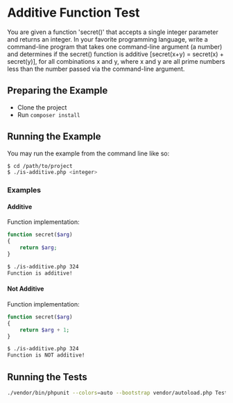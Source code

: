 # Additive Function Test

You are given a function 'secret()' that accepts a single integer parameter
and returns an integer. In your favorite programming language, write a
command-line program that takes one command-line argument (a number) and
determines if the secret() function is additive [secret(x+y) = secret(x) +
secret(y)], for all combinations x and y, where x and y are all prime numbers
less than the number passed via the command-line argument.

## Preparing the Example

* Clone the project
* Run `composer install`

## Running the Example

You may run the example from the command line like so:

``` bash
$ cd /path/to/project
$ ./is-additive.php <integer>
```

### Examples

#### Additive

Function implementation:

``` php
function secret($arg)
{
    return $arg;
}
```

``` bash
$ ./is-additive.php 324
Function is additive!
```

#### Not Additive

Function implementation:

``` php
function secret($arg)
{
    return $arg + 1;
}
```

``` bash
$ ./is-additive.php 324
Function is NOT additive!
```

## Running the Tests

``` bash
./vendor/bin/phpunit --colors=auto --bootstrap vendor/autoload.php Tests
```
